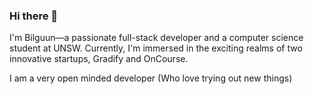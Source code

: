 ### Hi there 👋

I'm Bilguun—a passionate full-stack developer and a computer science student at UNSW. 
Currently, I'm immersed in the exciting realms of two innovative startups, Gradify and OnCourse. 

I am a very open minded developer (Who love trying out new things)
